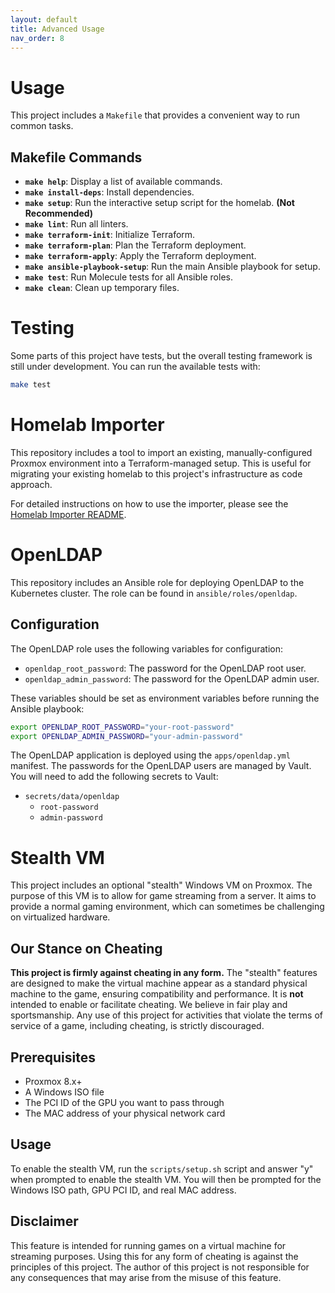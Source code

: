 ```yaml
---
layout: default
title: Advanced Usage
nav_order: 8
---
```


# Usage

This project includes a `Makefile` that provides a convenient way to run common tasks.

## Makefile Commands

  - **`make help`**: Display a list of available commands.
  - **`make install-deps`**: Install dependencies.
  - **`make setup`**: Run the interactive setup script for the homelab. **(Not Recommended)**
  - **`make lint`**: Run all linters.
  - **`make terraform-init`**: Initialize Terraform.
  - **`make terraform-plan`**: Plan the Terraform deployment.
  - **`make terraform-apply`**: Apply the Terraform deployment.
  - **`make ansible-playbook-setup`**: Run the main Ansible playbook for setup.
  - **`make test`**: Run Molecule tests for all Ansible roles.
  - **`make clean`**: Clean up temporary files.

# Testing

Some parts of this project have tests, but the overall testing framework is still under development. You can run the available tests with:

```bash
make test
```

# Homelab Importer

This repository includes a tool to import an existing, manually-configured Proxmox environment into a Terraform-managed setup. This is useful for migrating your existing homelab to this project's infrastructure as code approach.

For detailed instructions on how to use the importer, please see the [Homelab Importer README](tools/homelab-importer/README.md).

# OpenLDAP

This repository includes an Ansible role for deploying OpenLDAP to the Kubernetes cluster. The role can be found in `ansible/roles/openldap`.

## Configuration

The OpenLDAP role uses the following variables for configuration:

  - `openldap_root_password`: The password for the OpenLDAP root user.
  - `openldap_admin_password`: The password for the OpenLDAP admin user.

These variables should be set as environment variables before running the Ansible playbook:

```bash
export OPENLDAP_ROOT_PASSWORD="your-root-password"
export OPENLDAP_ADMIN_PASSWORD="your-admin-password"
```

The OpenLDAP application is deployed using the `apps/openldap.yml` manifest. The passwords for the OpenLDAP users are managed by Vault. You will need to add the following secrets to Vault:

  - `secrets/data/openldap`
      - `root-password`
      - `admin-password`

# Stealth VM

This project includes an optional "stealth" Windows VM on Proxmox. The purpose of this VM is to allow for game streaming from a server. It aims to provide a normal gaming environment, which can sometimes be challenging on virtualized hardware.

## Our Stance on Cheating

**This project is firmly against cheating in any form.** The "stealth" features are designed to make the virtual machine appear as a standard physical machine to the game, ensuring compatibility and performance. It is **not** intended to enable or facilitate cheating. We believe in fair play and sportsmanship. Any use of this project for activities that violate the terms of service of a game, including cheating, is strictly discouraged.

## Prerequisites

  - Proxmox 8.x+
  - A Windows ISO file
  - The PCI ID of the GPU you want to pass through
  - The MAC address of your physical network card

## Usage

To enable the stealth VM, run the `scripts/setup.sh` script and answer "y" when prompted to enable the stealth VM. You will then be prompted for the Windows ISO path, GPU PCI ID, and real MAC address.

## Disclaimer

This feature is intended for running games on a virtual machine for streaming purposes. Using this for any form of cheating is against the principles of this project. The author of this project is not responsible for any consequences that may arise from the misuse of this feature.

